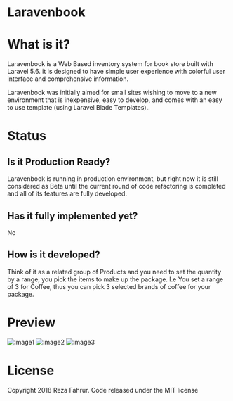 # Laravenbook

# What is it?

Laravenbook is a Web Based inventory system for book store built with Laravel 5.6.  it is designed to have simple user experience with colorful user interface and comprehensive information.

Laravenbook was initially aimed for small sites wishing to move to a new environment that is inexpensive, easy to develop, and comes with an easy to use template (using Laravel Blade Templates)..




# Status

## Is it Production Ready?

Laravenbook is running in production environment, but right now it is still considered as Beta until the current round of code refactoring is completed and all of its features are fully developed.


## Has it fully implemented yet?

No

## How is it developed?

Think of it as a related group of Products and you need to set the quantity by a range, you pick the items to make up the package. I.e You set a range of 3 for Coffee, thus you can pick 3 selected brands of coffee for your package.



# Preview
![image1](https://i.imgur.com/bwSQJam.png)
![image2](https://i.imgur.com/gJjQl5e.png)
![image3](https://i.imgur.com/FWm5isa.png)


# License
Copyright 2018 Reza Fahrur. Code released under the MIT license

